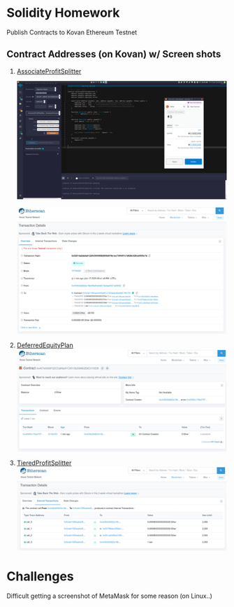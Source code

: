 # Solidity Homework

Publish Contracts to Kovan Ethereum Testnet

## Contract Addresses (on Kovan) w/ Screen shots

1. [AssociateProfitSplitter](https://kovan.etherscan.io/tx/0xe2ac93fd489d90dcee4556918143320aa2be9e8626ce0c3099bf888068816e22)

   ![Deploy](assets/AssociateProfitSplitter-Deploy.png)

   ![Transactions Split](assets/AssociateProfitSplitter-Evidence.png)

2. [DeferredEquityPlan](https://kovan.etherscan.io/tx/0x40065c176a0797558afd40ff52032bf821dadac6f96c9ef4ddd540bece5e3ba9)
   ![Evidence](assets/DeferredEquityPlan-Evidence.png)

3. [TieredProfitSplitter](https://kovan.etherscan.io/tx/0xae06a57d1147447469c4781948e0e2bba90ae909ab2966ee9648b6bdd86664ae)
   ![Evidence](assets/Tiered-Evidence.png)

# Challenges

Difficult getting a screenshot of MetaMask for some reason (on Linux..)
